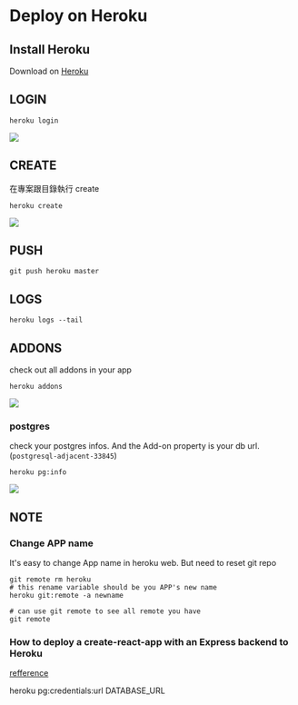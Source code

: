 # Deploy on Heroku

## Install Heroku
Download on [Heroku](https://devcenter.heroku.com/articles/heroku-cli#download-and-install)

## LOGIN
```shell=
heroku login
```
![](https://i.imgur.com/wBBdNyR.png)


## CREATE
在專案跟目錄執行 create 
```shell=
heroku create
```
![](https://i.imgur.com/NvfS2EE.png)


## PUSH
```shell=
git push heroku master
```

## LOGS
```shell=
heroku logs --tail
```

## ADDONS
check out all addons in your app
```shell=
heroku addons
```
![](https://i.imgur.com/3hKOLmP.png)

### postgres
check your postgres infos.
And the Add-on property is your db url.(`postgresql-adjacent-33845`)
```shell=
heroku pg:info
```
![](https://i.imgur.com/8L7VufR.png)


## NOTE
### Change APP name
It's easy to change App name in heroku web. But need to reset git repo
```shell=
git remote rm heroku
# this rename variable should be you APP's new name
heroku git:remote -a newname

# can use git remote to see all remote you have
git remote
```

### How to deploy a create-react-app with an Express backend to Heroku
[refference](https://medium.com/@chloechong.us/how-to-deploy-a-create-react-app-with-an-express-backend-to-heroku-32decfee6d18)

 
 
 
 
 
 
 
 heroku pg:credentials:url DATABASE_URL